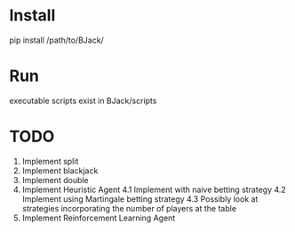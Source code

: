 # Install
pip install /path/to/BJack/

# Run
executable scripts exist in BJack/scripts

# TODO
1. Implement split
2. Implement blackjack
3. Implement double
4. Implement Heuristic Agent
4.1 Implement with naive betting strategy
4.2 Implement using Martingale betting strategy
4.3 Possibly look at strategies incorporating the number of players at the table
5. Implement Reinforcement Learning Agent

